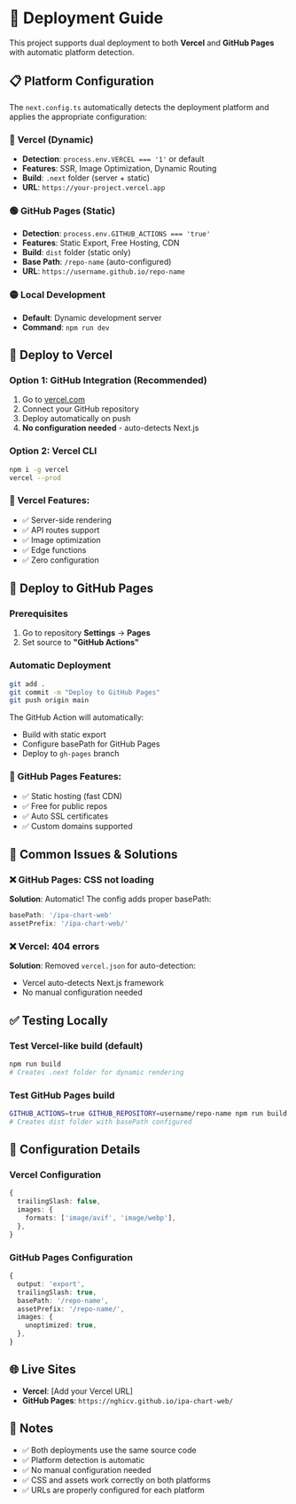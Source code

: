 # 🚀 Deployment Guide

This project supports dual deployment to both **Vercel** and **GitHub Pages** with automatic platform detection.

## 📋 Platform Configuration

The `next.config.ts` automatically detects the deployment platform and applies the appropriate configuration:

### 🔵 **Vercel** (Dynamic)
- **Detection**: `process.env.VERCEL === '1'` or default
- **Features**: SSR, Image Optimization, Dynamic Routing
- **Build**: `.next` folder (server + static)
- **URL**: `https://your-project.vercel.app`

### 🟢 **GitHub Pages** (Static)
- **Detection**: `process.env.GITHUB_ACTIONS === 'true'`
- **Features**: Static Export, Free Hosting, CDN
- **Build**: `dist` folder (static only) 
- **Base Path**: `/repo-name` (auto-configured)
- **URL**: `https://username.github.io/repo-name`

### 🟡 **Local Development**
- **Default**: Dynamic development server
- **Command**: `npm run dev`

## 🚀 Deploy to Vercel

### Option 1: GitHub Integration (Recommended)
1. Go to [vercel.com](https://vercel.com)
2. Connect your GitHub repository
3. Deploy automatically on push
4. **No configuration needed** - auto-detects Next.js

### Option 2: Vercel CLI
```bash
npm i -g vercel
vercel --prod
```

### 🔧 Vercel Features:
- ✅ Server-side rendering
- ✅ API routes support
- ✅ Image optimization
- ✅ Edge functions
- ✅ Zero configuration

## 🚀 Deploy to GitHub Pages

### Prerequisites
1. Go to repository **Settings** → **Pages**
2. Set source to **"GitHub Actions"**

### Automatic Deployment
```bash
git add .
git commit -m "Deploy to GitHub Pages"
git push origin main
```

The GitHub Action will automatically:
- Build with static export
- Configure basePath for GitHub Pages
- Deploy to `gh-pages` branch

### 🔧 GitHub Pages Features:
- ✅ Static hosting (fast CDN)
- ✅ Free for public repos
- ✅ Auto SSL certificates
- ✅ Custom domains supported

## 🐛 Common Issues & Solutions

### ❌ **GitHub Pages: CSS not loading**
**Solution**: Automatic! The config adds proper basePath:
```typescript
basePath: '/ipa-chart-web'
assetPrefix: '/ipa-chart-web/'
```

### ❌ **Vercel: 404 errors**
**Solution**: Removed `vercel.json` for auto-detection:
- Vercel auto-detects Next.js framework
- No manual configuration needed

## ✅ Testing Locally

### Test Vercel-like build (default)
```bash
npm run build
# Creates .next folder for dynamic rendering
```

### Test GitHub Pages build
```bash
GITHUB_ACTIONS=true GITHUB_REPOSITORY=username/repo-name npm run build
# Creates dist folder with basePath configured
```

## 🔧 Configuration Details

### Vercel Configuration
```typescript
{
  trailingSlash: false,
  images: {
    formats: ['image/avif', 'image/webp'],
  },
}
```

### GitHub Pages Configuration  
```typescript
{
  output: 'export',
  trailingSlash: true,
  basePath: '/repo-name',
  assetPrefix: '/repo-name/',
  images: {
    unoptimized: true,
  },
}
```

## 🌐 Live Sites

- **Vercel**: [Add your Vercel URL]
- **GitHub Pages**: `https://nghicv.github.io/ipa-chart-web/`

## 📝 Notes

- ✅ Both deployments use the same source code
- ✅ Platform detection is automatic
- ✅ No manual configuration needed
- ✅ CSS and assets work correctly on both platforms
- ✅ URLs are properly configured for each platform 